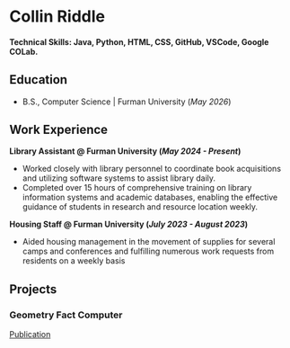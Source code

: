 # Collin Riddle

#### Technical Skills: Java, Python, HTML, CSS, GitHub, VSCode, Google COLab.

## Education		        		
- B.S., Computer Science | Furman University (_May 2026_)

## Work Experience
**Library Assistant @ Furman University (_May 2024 - Present_)**
- Worked closely with library personnel to coordinate book acquisitions and utilizing software systems to assist library daily.
- Completed over 15 hours of comprehensive training on library information systems and academic databases, enabling the effective guidance of students in research and resource location weekly.

**Housing Staff @ Furman University (_July 2023 - August 2023_)**
- Aided housing management in the movement of supplies for several camps and conferences and fulfilling numerous work requests from residents on a weekly basis

## Projects
### Geometry Fact Computer
[Publication](https://www.mdpi.com/1424-8220/22/8/3048)
